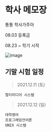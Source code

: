 # 학사 메모장
통통
학사가주아

08.03 등록금

08.23 ~ 학기 시작


![image](https://user-images.githubusercontent.com/17442343/128336375-57b07ce3-ebd3-49d6-9e40-8cd8d61bfbe7.png)

## 기말 시험 일정
> 2021.12.11 (토)
```
멀티미디어 시스템
```

> 2021.12.12 (일)
```
대학영어
프로그래밍언어론
UNIX 시스템
```

